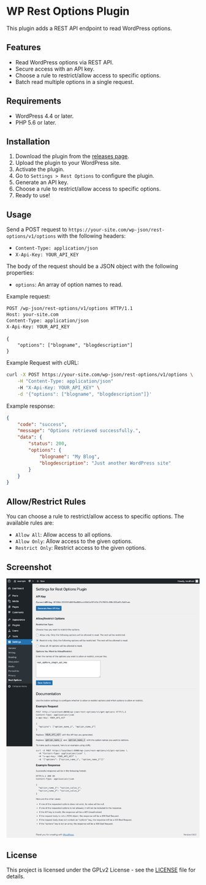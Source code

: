 # WP Rest Options Plugin
This plugin adds a REST API endpoint to read WordPress options.

## Features
- Read WordPress options via REST API.
- Secure access with an API key.
- Choose a rule to restrict/allow access to specific options.
- Batch read multiple options in a single request.

## Requirements
- WordPress 4.4 or later.
- PHP 5.6 or later.

## Installation
1. Download the plugin from the [releases page](https://github.com/gencoglutugrul/wp-rest-options/releases).
2. Upload the plugin to your WordPress site.
3. Activate the plugin.
4. Go to `Settings > Rest Options` to configure the plugin.
5. Generate an API key.
6. Choose a rule to restrict/allow access to specific options.
7. Ready to use!

## Usage
Send a POST request to `https://your-site.com/wp-json/rest-options/v1/options` with the following headers:
- `Content-Type: application/json`
- `X-Api-Key: YOUR_API_KEY`

The body of the request should be a JSON object with the following properties:
- `options`: An array of option names to read.

Example request:
```http
POST /wp-json/rest-options/v1/options HTTP/1.1
Host: your-site.com
Content-Type: application/json
X-Api-Key: YOUR_API_KEY

{
    "options": ["blogname", "blogdescription"]
}
```

Example Request with cURL:
```bash
curl -X POST https://your-site.com/wp-json/rest-options/v1/options \
    -H "Content-Type: application/json"
    -H "X-Api-Key: YOUR_API_KEY" \
    -d '{"options": ["blogname", "blogdescription"]}'
```

Example response:
```json
{
    "code": "success",
    "message": "Options retrieved successfully.",
    "data": {
        "status": 200,
        "options": {
            "blogname": "My Blog",
            "blogdescription": "Just another WordPress site"
        }
    }
}
```

## Allow/Restrict Rules
You can choose a rule to restrict/allow access to specific options. The available rules are:
- `Allow All`: Allow access to all options.
- `Allow Only`: Allow access to the given options.
- `Restrict Only`: Restrict access to the given options.

## Screenshot
![Screenshot of the settings page](./assets/settings-page.png)

## License
This project is licensed under the GPLv2 License - see the [LICENSE](LICENSE) file for details.
```
